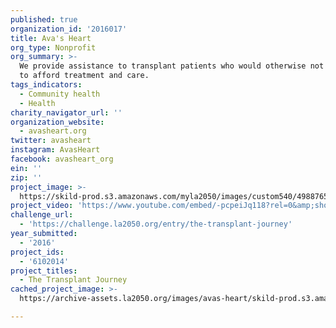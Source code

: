 ```yaml
---
published: true
organization_id: '2016017'
title: Ava's Heart
org_type: Nonprofit
org_summary: >-
  We provide assistance to transplant patients who would otherwise not be able
  to afford treatment and care.
tags_indicators:
  - Community health
  - Health
charity_navigator_url: ''
organization_website:
  - avasheart.org
twitter: avasheart
instagram: AvasHeart
facebook: avasheart_org
ein: ''
zip: ''
project_image: >-
  https://skild-prod.s3.amazonaws.com/myla2050/images/custom540/4988765384741-team91.JPG
project_video: 'https://www.youtube.com/embed/-pcpeiJq118?rel=0&amp;showinfo=0'
challenge_url:
  - 'https://challenge.la2050.org/entry/the-transplant-journey'
year_submitted:
  - '2016'
project_ids:
  - '6102014'
project_titles:
  - The Transplant Journey
cached_project_image: >-
  https://archive-assets.la2050.org/images/avas-heart/skild-prod.s3.amazonaws.com/myla2050/images/custom540/4988765384741-team91.JPG

---
```

